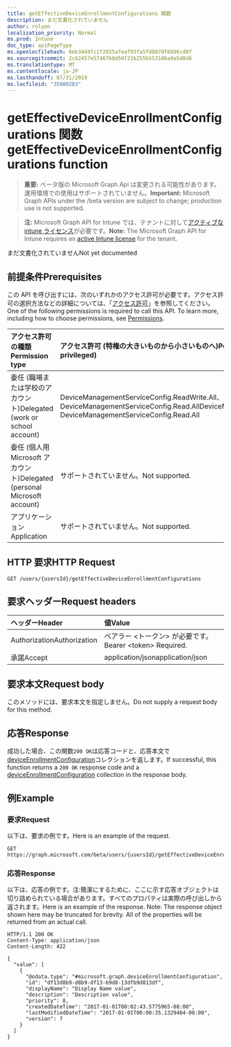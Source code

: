 ```yaml
---
title: getEffectiveDeviceEnrollmentConfigurations 関数
description: まだ文書化されていません
author: rolyon
localization_priority: Normal
ms.prod: Intune
doc_type: apiPageType
ms.openlocfilehash: 6eb34d4fc1f2855afeaf93fa5fd8878f6896cd0f
ms.sourcegitcommit: 2c62457e57467b8d50f21b255b553106a9a5d8d6
ms.translationtype: MT
ms.contentlocale: ja-JP
ms.lasthandoff: 07/31/2019
ms.locfileid: "35980283"
---
```

# <a name="geteffectivedeviceenrollmentconfigurations-function"></a><span data-ttu-id="41bc5-103">getEffectiveDeviceEnrollmentConfigurations 関数</span><span class="sxs-lookup"><span data-stu-id="41bc5-103">getEffectiveDeviceEnrollmentConfigurations function</span></span>

> <span data-ttu-id="41bc5-104">**重要:** ベータ版の Microsoft Graph Api は変更される可能性があります。運用環境での使用はサポートされていません。</span><span class="sxs-lookup"><span data-stu-id="41bc5-104">**Important:** Microsoft Graph APIs under the /beta version are subject to change; production use is not supported.</span></span>

> <span data-ttu-id="41bc5-105">**注:** Microsoft Graph API for Intune では、テナントに対して[アクティブな intune ライセンス](https://go.microsoft.com/fwlink/?linkid=839381)が必要です。</span><span class="sxs-lookup"><span data-stu-id="41bc5-105">**Note:** The Microsoft Graph API for Intune requires an [active Intune license](https://go.microsoft.com/fwlink/?linkid=839381) for the tenant.</span></span>

<span data-ttu-id="41bc5-106">まだ文書化されていません</span><span class="sxs-lookup"><span data-stu-id="41bc5-106">Not yet documented</span></span>

## <a name="prerequisites"></a><span data-ttu-id="41bc5-107">前提条件</span><span class="sxs-lookup"><span data-stu-id="41bc5-107">Prerequisites</span></span>
<span data-ttu-id="41bc5-p101">この API を呼び出すには、次のいずれかのアクセス許可が必要です。アクセス許可の選択方法などの詳細については、「[アクセス許可](/graph/permissions-reference)」を参照してください。</span><span class="sxs-lookup"><span data-stu-id="41bc5-p101">One of the following permissions is required to call this API. To learn more, including how to choose permissions, see [Permissions](/graph/permissions-reference).</span></span>

|<span data-ttu-id="41bc5-110">アクセス許可の種類</span><span class="sxs-lookup"><span data-stu-id="41bc5-110">Permission type</span></span>|<span data-ttu-id="41bc5-111">アクセス許可 (特権の大きいものから小さいものへ)</span><span class="sxs-lookup"><span data-stu-id="41bc5-111">Permissions (from most to least privileged)</span></span>|
|:---|:---|
|<span data-ttu-id="41bc5-112">委任 (職場または学校のアカウント)</span><span class="sxs-lookup"><span data-stu-id="41bc5-112">Delegated (work or school account)</span></span>|<span data-ttu-id="41bc5-113">DeviceManagementServiceConfig.ReadWrite.All、DeviceManagementServiceConfig.Read.All</span><span class="sxs-lookup"><span data-stu-id="41bc5-113">DeviceManagementServiceConfig.ReadWrite.All, DeviceManagementServiceConfig.Read.All</span></span>|
|<span data-ttu-id="41bc5-114">委任 (個人用 Microsoft アカウント)</span><span class="sxs-lookup"><span data-stu-id="41bc5-114">Delegated (personal Microsoft account)</span></span>|<span data-ttu-id="41bc5-115">サポートされていません。</span><span class="sxs-lookup"><span data-stu-id="41bc5-115">Not supported.</span></span>|
|<span data-ttu-id="41bc5-116">アプリケーション</span><span class="sxs-lookup"><span data-stu-id="41bc5-116">Application</span></span>|<span data-ttu-id="41bc5-117">サポートされていません。</span><span class="sxs-lookup"><span data-stu-id="41bc5-117">Not supported.</span></span>|

## <a name="http-request"></a><span data-ttu-id="41bc5-118">HTTP 要求</span><span class="sxs-lookup"><span data-stu-id="41bc5-118">HTTP Request</span></span>
<!-- {
  "blockType": "ignored"
}
-->
``` http
GET /users/{usersId}/getEffectiveDeviceEnrollmentConfigurations
```

## <a name="request-headers"></a><span data-ttu-id="41bc5-119">要求ヘッダー</span><span class="sxs-lookup"><span data-stu-id="41bc5-119">Request headers</span></span>
|<span data-ttu-id="41bc5-120">ヘッダー</span><span class="sxs-lookup"><span data-stu-id="41bc5-120">Header</span></span>|<span data-ttu-id="41bc5-121">値</span><span class="sxs-lookup"><span data-stu-id="41bc5-121">Value</span></span>|
|:---|:---|
|<span data-ttu-id="41bc5-122">Authorization</span><span class="sxs-lookup"><span data-stu-id="41bc5-122">Authorization</span></span>|<span data-ttu-id="41bc5-123">ベアラー &lt;トークン&gt; が必要です。</span><span class="sxs-lookup"><span data-stu-id="41bc5-123">Bearer &lt;token&gt; Required.</span></span>|
|<span data-ttu-id="41bc5-124">承諾</span><span class="sxs-lookup"><span data-stu-id="41bc5-124">Accept</span></span>|<span data-ttu-id="41bc5-125">application/json</span><span class="sxs-lookup"><span data-stu-id="41bc5-125">application/json</span></span>|

## <a name="request-body"></a><span data-ttu-id="41bc5-126">要求本文</span><span class="sxs-lookup"><span data-stu-id="41bc5-126">Request body</span></span>
<span data-ttu-id="41bc5-127">このメソッドには、要求本文を指定しません。</span><span class="sxs-lookup"><span data-stu-id="41bc5-127">Do not supply a request body for this method.</span></span>

## <a name="response"></a><span data-ttu-id="41bc5-128">応答</span><span class="sxs-lookup"><span data-stu-id="41bc5-128">Response</span></span>
<span data-ttu-id="41bc5-129">成功した場合、この関数`200 OK`は応答コードと、応答本文で[deviceEnrollmentConfiguration](../resources/intune-onboarding-deviceenrollmentconfiguration.md)コレクションを返します。</span><span class="sxs-lookup"><span data-stu-id="41bc5-129">If successful, this function returns a `200 OK` response code and a [deviceEnrollmentConfiguration](../resources/intune-onboarding-deviceenrollmentconfiguration.md) collection in the response body.</span></span>

## <a name="example"></a><span data-ttu-id="41bc5-130">例</span><span class="sxs-lookup"><span data-stu-id="41bc5-130">Example</span></span>

### <a name="request"></a><span data-ttu-id="41bc5-131">要求</span><span class="sxs-lookup"><span data-stu-id="41bc5-131">Request</span></span>
<span data-ttu-id="41bc5-132">以下は、要求の例です。</span><span class="sxs-lookup"><span data-stu-id="41bc5-132">Here is an example of the request.</span></span>
``` http
GET https://graph.microsoft.com/beta/users/{usersId}/getEffectiveDeviceEnrollmentConfigurations
```

### <a name="response"></a><span data-ttu-id="41bc5-133">応答</span><span class="sxs-lookup"><span data-stu-id="41bc5-133">Response</span></span>
<span data-ttu-id="41bc5-p102">以下は、応答の例です。注:簡潔にするために、ここに示す応答オブジェクトは切り詰められている場合があります。すべてのプロパティは実際の呼び出しから返されます。</span><span class="sxs-lookup"><span data-stu-id="41bc5-p102">Here is an example of the response. Note: The response object shown here may be truncated for brevity. All of the properties will be returned from an actual call.</span></span>
``` http
HTTP/1.1 200 OK
Content-Type: application/json
Content-Length: 422

{
  "value": [
    {
      "@odata.type": "#microsoft.graph.deviceEnrollmentConfiguration",
      "id": "df13d8b9-d8b9-df13-b9d8-13dfb9d813df",
      "displayName": "Display Name value",
      "description": "Description value",
      "priority": 8,
      "createdDateTime": "2017-01-01T00:02:43.5775965-08:00",
      "lastModifiedDateTime": "2017-01-01T00:00:35.1329464-08:00",
      "version": 7
    }
  ]
}
```





